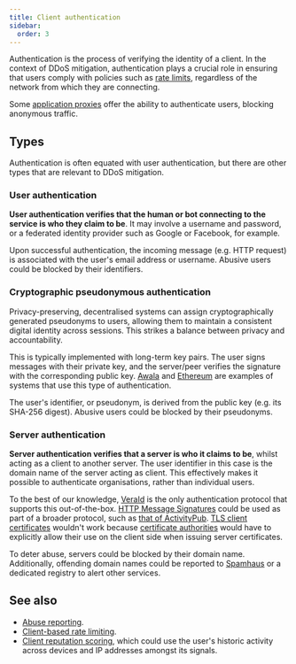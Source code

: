 ```yaml
---
title: Client authentication
sidebar:
  order: 3
---
```


Authentication is the process of verifying the identity of a client.
In the context of DDoS mitigation,
authentication plays a crucial role in ensuring that users comply with policies such as [rate limits](./rate-limiting.md),
regardless of the network from which they are connecting.

Some [application proxies](./reverse-proxies.md#application-layer-proxy) offer the ability to authenticate users,
blocking anonymous traffic.

## Types

Authentication is often equated with user authentication,
but there are other types that are relevant to DDoS mitigation.

### User authentication

**User authentication verifies that the human or bot connecting to
the service is who they claim to be**.
It may involve a username and password,
or a federated identity provider such as Google or Facebook,
for example.

Upon successful authentication,
the incoming message (e.g. HTTP request) is associated with the user's email address or username.
Abusive users could be blocked by their identifiers.

### Cryptographic pseudonymous authentication

Privacy-preserving,
decentralised systems can assign cryptographically generated pseudonyms to users,
allowing them to maintain a consistent digital identity across sessions.
This strikes a balance between privacy and accountability.

This is typically implemented with long-term key pairs.
The user signs messages with their private key,
and the server/peer verifies the signature with the corresponding public key.
[Awala](https://awala.network/tech-overview#authentication-and-access-control) and [Ethereum](https://info.etherscan.com/what-is-an-ethereum-address/) are examples of systems
that use this type of authentication.

The user's identifier, or pseudonym, is derived from the public key (e.g. its SHA-256 digest).
Abusive users could be blocked by their pseudonyms.

### Server authentication

**Server authentication verifies that a server is who it claims to be**,
whilst acting as a client to another server.
The user identifier in this case is the domain name of the server acting as client.
This effectively makes it possible to authenticate organisations,
rather than individual users.

To the best of our knowledge,
[VeraId](https://veraid.net) is the only authentication protocol that supports this out-of-the-box.
[HTTP Message Signatures](https://justinsecurity.medium.com/signing-http-messages-962510d65895)
could be used as part of a broader protocol,
such as [that of ActivityPub](https://www.w3.org/wiki/SocialCG/ActivityPub/Authentication_Authorization#Server_to_Server).
[TLS client certificates](https://techcommunity.microsoft.com/t5/iis-support-blog/client-certificate-authentication-part-1/ba-p/324623)
wouldn't work because [certificate authorities](https://en.wikipedia.org/wiki/Certificate_authority) would have to
explicitly allow their use on the client side when issuing server certificates.

To deter abuse,
servers could be blocked by their domain name.
Additionally,
offending domain names could be reported to [Spamhaus](https://www.spamhaus.org/domain-reputation/)
or a dedicated registry to alert other services.

## See also

- [Abuse reporting](./abuse-reporting.md).
- [Client-based rate limiting](./rate-limiting.md).
- [Client reputation scoring](./client-reputation.md), which could use the user's historic activity across devices and IP addresses amongst its signals.
